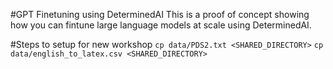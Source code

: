 #GPT Finetuning using DeterminedAI
This is a proof of concept showing how you can fintune large language models at scale using DeterminedAI.

#Steps to setup for new workshop
`cp data/PDS2.txt <SHARED_DIRECTORY>`
`cp data/english_to_latex.csv <SHARED_DIRECTORY>`
